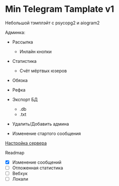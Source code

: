 Min Telegram Tamplate v1
========================
Небольшой тэмплэйт с psycopg2 и aiogram2


Админка:
  - Рассылка
    - Инлайн кнопки

  - Статистика
    - Счёт мёртвых юзеров
  
  - Обязка 
  
  - Рефка
  
  - Экспорт БД
    - .db 
    - .txt 
  
  - Удалить/Добавить админа

  - Изменение стартого сообщения 

[Настройка сервера](./crib_for_setting_server.md)

Readmap
- [x] Изменение сообщений
- [ ] Отложенная статистика
- [ ] Вебхук
- [ ] Локали
